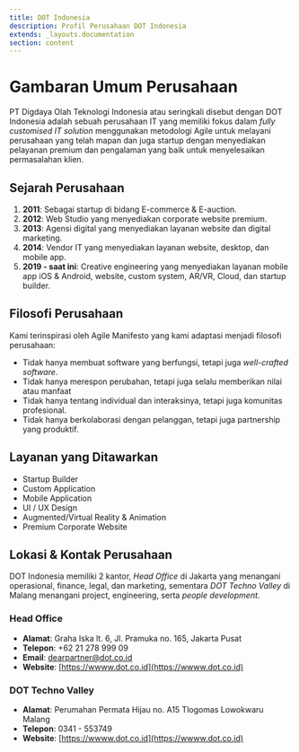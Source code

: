 ```yaml
---
title: DOT Indonesia
description: Profil Perusahaan DOT Indonesia
extends: _layouts.documentation
section: content
---
```


# Gambaran Umum Perusahaan

PT Digdaya Olah Teknologi Indonesia atau seringkali disebut dengan DOT Indonesia adalah sebuah perusahaan IT yang memiliki fokus dalam *fully customised IT solution* menggunakan metodologi Agile untuk melayani perusahaan yang telah mapan dan juga startup dengan menyediakan pelayanan premium dan pengalaman yang baik untuk menyelesaikan permasalahan klien.

## Sejarah Perusahaan

1. **2011**: Sebagai startup di bidang E-commerce & E-auction.
2. **2012**: Web Studio yang menyediakan corporate website premium.
3. **2013**: Agensi digital yang menyediakan layanan website dan digital marketing.
4. **2014**: Vendor IT yang menyediakan layanan website, desktop, dan mobile app.
5. **2019 - saat ini**: Creative engineering yang menyediakan layanan mobile app iOS & Android, website, custom system, AR/VR, Cloud, dan startup builder.

## Filosofi Perusahaan

Kami terinspirasi oleh Agile Manifesto yang kami adaptasi menjadi filosofi perusahaan:

- Tidak hanya membuat software yang berfungsi, tetapi juga *well-crafted software*.
- Tidak hanya merespon perubahan, tetapi juga selalu memberikan nilai atau manfaat
- Tidak hanya tentang individual dan interaksinya, tetapi juga komunitas profesional.
- Tidak hanya berkolaborasi dengan pelanggan, tetapi juga partnership yang produktif.

## Layanan yang Ditawarkan

- Startup Builder
- Custom Application
- Mobile Application
- UI / UX Design
- Augmented/Virtual Reality & Animation
- Premium Corporate Website

## Lokasi & Kontak Perusahaan

DOT Indonesia memiliki 2 kantor, *Head Office* di Jakarta yang menangani operasional, finance, legal, dan marketing, sementara *DOT Techno Valley* di Malang menangani project, engineering, serta *people development*.

### Head Office
- **Alamat**: Graha Iska lt. 6, Jl. Pramuka no. 165, Jakarta Pusat
- **Telepon**: +62 21 278 999 09
- **Email**: dearpartner@dot.co.id
- **Website**: [https://wwww.dot.co.id](https://wwww.dot.co.id)

### DOT Techno Valley
- **Alamat**: Perumahan Permata Hijau no. A15 Tlogomas Lowokwaru Malang
- **Telepon**: 0341 - 553749
- **Website**: [https://wwww.dot.co.id](https://wwww.dot.co.id)